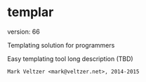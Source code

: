 templar
=======

version: 66

Templating solution for programmers

Easy templating tool long description (TBD)

	Mark Veltzer <mark@veltzer.net>, 2014-2015
